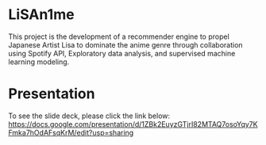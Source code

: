 # LiSAn1me
This project is the development of a recommender engine to propel Japanese Artist Lisa to dominate the anime genre through collaboration using Spotify API, Exploratory data analysis, and supervised machine learning modeling. 

# Presentation
To see the slide deck, please click the link below:
https://docs.google.com/presentation/d/1ZBk2EuyzGTjrI82MTAQ7osoYqy7KFmka7hOdAFsqKrM/edit?usp=sharing

